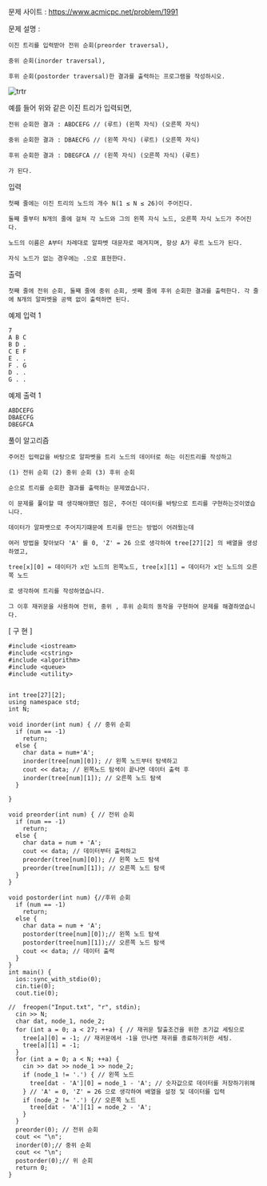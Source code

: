 문제 사이트 : https://www.acmicpc.net/problem/1991

문제 설명 : 

    이진 트리를 입력받아 전위 순회(preorder traversal),
    
    중위 순회(inorder traversal), 
    
    후위 순회(postorder traversal)한 결과를 출력하는 프로그램을 작성하시오.

![trtr](https://user-images.githubusercontent.com/57944215/148215579-78a093d4-1041-4c65-83fd-88e382b52164.png)

예를 들어 위와 같은 이진 트리가 입력되면,

    전위 순회한 결과 : ABDCEFG // (루트) (왼쪽 자식) (오른쪽 자식)
    
    중위 순회한 결과 : DBAECFG // (왼쪽 자식) (루트) (오른쪽 자식)
    
    후위 순회한 결과 : DBEGFCA // (왼쪽 자식) (오른쪽 자식) (루트)
    
    가 된다.

입력

    첫째 줄에는 이진 트리의 노드의 개수 N(1 ≤ N ≤ 26)이 주어진다. 
    
    둘째 줄부터 N개의 줄에 걸쳐 각 노드와 그의 왼쪽 자식 노드, 오른쪽 자식 노드가 주어진다. 
    
    노드의 이름은 A부터 차례대로 알파벳 대문자로 매겨지며, 항상 A가 루트 노드가 된다. 
    
    자식 노드가 없는 경우에는 .으로 표현한다.

출력

    첫째 줄에 전위 순회, 둘째 줄에 중위 순회, 셋째 줄에 후위 순회한 결과를 출력한다. 각 줄에 N개의 알파벳을 공백 없이 출력하면 된다.

예제 입력 1 

    7
    A B C
    B D .
    C E F
    E . .
    F . G
    D . .
    G . .

예제 출력 1 

    ABDCEFG
    DBAECFG
    DBEGFCA
    
풀이 알고리즘 

    주어진 입력값을 바탕으로 알파벳을 트리 노드의 데이터로 하는 이진트리를 작성하고
    
    (1) 전위 순회 (2) 중위 순회 (3) 후위 순회
    
    순으로 트리를 순회한 결과를 출력하는 문제였습니다.
    
    이 문제를 풀이할 때 생각해야했던 점은, 주어진 데이터를 바탕으로 트리를 구현하는것이였습니다.
    
    데이터가 알파뱃으로 주어지기떄문에 트리를 만드는 방법이 어려웠는데
    
    여러 방법을 찾아보다 'A' 를 0, 'Z' = 26 으로 생각하여 tree[27][2] 의 배열을 생성하였고,
    
    tree[x][0] = 데이터가 x인 노드의 왼쪽노드, tree[x][1] = 데이터가 x인 노드의 오른쪽 노드
    
    로 생각하여 트리를 작성하였습니다.
    
    그 이후 재귀문을 사용하여 전위, 중위 , 후위 순회의 동작을 구현하여 문제를 해결하였습니다.
    
[ 구 현 ]

    #include <iostream>
    #include <cstring>
    #include <algorithm>
    #include <queue>
    #include <utility>


    int tree[27][2];
    using namespace std;
    int N;
    
    void inorder(int num) { // 중위 순회
      if (num == -1)
        return;
      else {
        char data = num+'A';
        inorder(tree[num][0]); // 왼쪽 노드부터 탐색하고
        cout << data; // 왼쪽노드 탐색이 끝나면 데이터 출력 후
        inorder(tree[num][1]); // 오른쪽 노드 탐색
      }

    }
    
    void preorder(int num) { // 전위 순회
      if (num == -1)
        return;
      else {
        char data = num + 'A';
        cout << data; // 데이터부터 출력하고
        preorder(tree[num][0]); // 왼쪽 노드 탐색
        preorder(tree[num][1]); // 오른쪽 노드 탐색
      }
    }
    
    void postorder(int num) {//후위 순회
      if (num == -1)
        return;
      else {
        char data = num + 'A';
        postorder(tree[num][0]);// 왼쪽 노드 탐색
        postorder(tree[num][1]);// 오른쪽 노드 탐색
        cout << data; // 데이터 출력
      }
    }
    int main() {
      ios::sync_with_stdio(0);
      cin.tie(0);
      cout.tie(0);

    //	freopen("Input.txt", "r", stdin);
      cin >> N;
      char dat, node_1, node_2; 
      for (int a = 0; a < 27; ++a) { // 재귀문 탈출조건을 위한 초기값 세팅으로
        tree[a][0] = -1; // 재귀문에서 -1을 만나면 재귀를 종료하기위한 세팅.
        tree[a][1] = -1;
      }
      for (int a = 0; a < N; ++a) {
        cin >> dat >> node_1 >> node_2;
        if (node_1 != '.') { // 왼쪽 노드
          tree[dat - 'A'][0] = node_1 - 'A'; // 숫자값으로 데이터를 저장하기위해 
        } // 'A' = 0, 'Z' = 26 으로 생각하여 배열을 설정 및 데이터를 입력
        if (node_2 != '.') {// 오른쪽 노드
          tree[dat - 'A'][1] = node_2 - 'A';
        }
      }
      preorder(0); // 전위 순회
      cout << "\n";
      inorder(0);// 중위 순회
      cout << "\n";
      postorder(0);// 위 순회
      return 0;
    }

    
